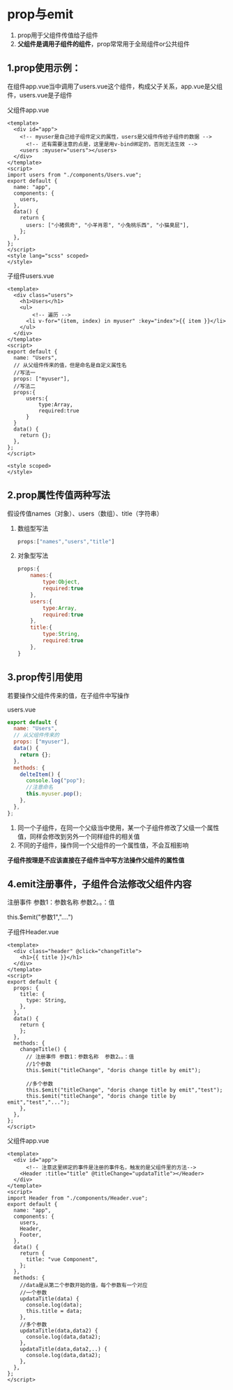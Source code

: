 # prop与emit

1. prop用于父组件传值给子组件
2. **父组件是调用子组件的组件**，prop常常用于全局组件or公共组件

## 1.prop使用示例：

在组件app.vue当中调用了users.vue这个组件，构成父子关系，app.vue是父组件，users.vue是子组件

父组件app.vue

```vue
<template>
  <div id="app">
    <!-- myuser是自己给子组件定义的属性，users是父组件传给子组件的数据 -->
      <!-- 还有需要注意的点是，这里是用v-bind绑定的，否则无法生效 -->
    <users :myuser="users"></users>
  </div>
</template>
<script>
import users from "./components/Users.vue";
export default {
  name: "app",
  components: {
    users,
  },
  data() {
    return {
      users: ["小猪佩奇", "小羊肖恩", "小兔桃乐西", "小猫臭屁"],
    };
  },
};
</script>
<style lang="scss" scoped>
</style>

```

子组件users.vue

```vue
<template>
  <div class="users">
    <h1>Users</h1>
    <ul>
        <!-- 遍历 -->
      <li v-for="(item, index) in myuser" :key="index">{{ item }}</li>
    </ul>
  </div>
</template>
<script>
export default {
  name: "Users",
  // 从父组件传来的值，但是命名是自定义属性名
  //写法一
  props: ["myuser"],
  //写法二
  props:{
      users:{
          type:Array,
          required:true
      }
  }
  data() {
    return {};
  },
};
</script>

<style scoped>
</style>
```

## 2.prop属性传值两种写法

假设传值names（对象）、users（数组）、title（字符串）

1. 数组型写法

   ```js
   props:["names","users","title"]
   ```

2. 对象型写法

   ```js
   props:{
       names:{
           type:Object,
           required:true    
       },
       users:{
           type:Array,
           required:true    
       },
       title:{
           type:String,
           required:true    
       },
   }
   ```

   

## 3.prop传引用使用

若要操作父组件传来的值，在子组件中写操作

users.vue

```js
export default {
  name: "Users",
  // 从父组件传来的
  props: ["myuser"],
  data() {
    return {};
  },
  methods: {
    delteItem() {
      console.log("pop");
      //注意命名
      this.myuser.pop();
    },
  },
};
```

1. 同一个子组件，在同一个父级当中使用，某一个子组件修改了父级一个属性值，同样会修改到另外一个同样组件的相关值
2. 不同的子组件，操作同一个父组件的一个属性值，不会互相影响

**子组件按理是不应该直接在子组件当中写方法操作父组件的属性值**

## 4.emit注册事件，子组件合法修改父组件内容

注册事件 参数1：参数名称  参数2。。：值

this.$emit("参数1","....")

子组件Header.vue

```vue
<template>
  <div class="header" @click="changeTitle">
    <h1>{{ title }}</h1>
  </div>
</template>
<script>
export default {
  props: {
    title: {
      type: String,
    },
  },
  data() {
    return {
    };
  },
  methods: {
    changeTitle() {
      // 注册事件 参数1：参数名称  参数2。。：值
      //1个参数
      this.$emit("titleChange", "doris change title by emit");
        
      //多个参数
      this.$emit("titleChange", "doris change title by emit","test");  
      this.$emit("titleChange", "doris change title by emit","test","...");  
    },
  },
};
</script>
```

父组件app.vue

```vue
<template>
  <div id="app">
      <!-- 注意这里绑定的事件是注册的事件名，触发的是父组件里的方法-->
    <Header :title="title" @titleChange="updataTitle"></Header>
  </div>
</template>
<script>
import Header from "./components/Header.vue";
export default {
  name: "app",
  components: {
    users,
    Header,
    Footer,
  },
  data() {
    return {
      title: "vue Component",
    };
  },
  methods: {
    //data是从第二个参数开始的值，每个参数有一个对应
    //一个参数
    updataTitle(data) {
      console.log(data);
      this.title = data;
    },
    //多个参数
    updataTitle(data,data2) {
      console.log(data,data2);
    },
    updataTitle(data,data2,..) {
      console.log(data,data2);
    },
  },
};
</script>

```

